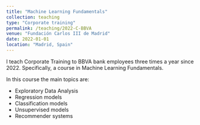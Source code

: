 ```yaml
---
title: "Machine Learning Fundamentals"
collection: teaching
type: "Corporate training"
permalink: /teaching/2022-C-BBVA
venue: "Fundación Carlos III de Madrid"
date: 2022-01-01
location: "Madrid, Spain"
---
```


I teach Corporate Training to BBVA bank employees three times a year since 2022. Specifically, a course in Machine Learning Fundamentals.

In this course the main topics are:
  - Exploratory Data Analysis
  - Regression models
  - Classification models
  - Unsupervised models
  - Recommender systems

